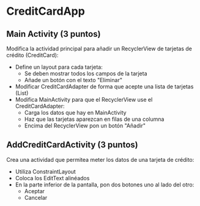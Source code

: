 # CreditCardApp

## Main Activity (3 puntos)

Modifica la actividad principal para añadir un RecyclerView de tarjetas de crédito (CreditCard):
- Define un layout para cada tarjeta:
  - Se deben mostrar todos los campos de la tarjeta
  - Añade un botón con el texto "Eliminar"
- Modificar CreditCardAdapter de forma que acepte una lista de tarjetas (List<CreditCard>)
- Modifica MainActivity para que el RecyclerView use el CreditCardAdapter:
  - Carga los datos que hay en MainActivity
  - Haz que las tarjetas aparezcan en filas de una columna
  - Encima del RecyclerView pon un botón "Añadir"

## AddCreditCardActivity (3 puntos)

Crea una actividad que permitea meter los datos de una tarjeta de crédito:
  - Utiliza ConstraintLayout
  - Coloca los EditText alinéados
  - En la parte inferior de la pantalla, pon dos botones uno al lado del otro:
    - Aceptar
    - Cancelar